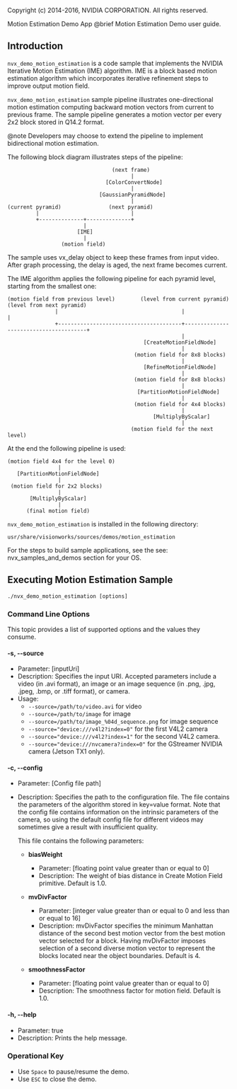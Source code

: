 Copyright (c) 2014-2016, NVIDIA CORPORATION.  All rights reserved.

Motion Estimation Demo App
@brief Motion Estimation Demo user guide.

## Introduction ##

`nvx_demo_motion_estimation` is a code sample that implements the NVIDIA Iterative Motion Estimation (IME) algorithm.
IME is a block based motion estimation algorithm which incorporates iterative refinement steps to improve output motion field.

`nvx_demo_motion_estimation` sample pipeline illustrates one-directional motion estimation
computing backward motion vectors from current to previous frame.
The sample pipeline generates a motion vector per every 2x2 block stored in Q14.2 format.

@note Developers may choose to extend the pipeline to implement bidirectional motion estimation.

The following block diagram illustrates steps of the pipeline:

                                     (next frame)
                                           |
                                   [ColorConvertNode]
                                           |
                                 [GaussianPyramidNode]
                                           |
    (current pyramid)               (next pyramid)
             |                             |
             +--------------+--------------+
                            |
                          [IME]
                            |
                     (motion field)

The sample uses vx_delay object to keep these frames from input video.
After graph processing, the delay is aged, the next frame becomes current.

The IME algorithm applies the following pipeline for each pyramid level, starting from the smallest one:

    (motion field from previous level)        (level from current pyramid)            (level from next pyramid)
                   |                                       |                                       |
                   +---------------------------------------+---------------------------------------+
                                                           |
                                               [CreateMotionFieldNode]
                                                           |
                                            (motion field for 8x8 blocks)
                                                           |
                                               [RefineMotionFieldNode]
                                                           |
                                            (motion field for 8x8 blocks)
                                                           |
                                             [PartitionMotionFieldNode]
                                                           |
                                            (motion field for 4x4 blocks)
                                                           |
                                                  [MultiplyByScalar]
                                                           |
                                           (motion field for the next level)

At the end the following pipeline is used:

    (motion field 4x4 for the level 0)
                    |
       [PartitionMotionFieldNode]
                    |
     (motion field for 2x2 blocks)
                    |
           [MultiplyByScalar]
                    |
          (final motion field)

`nvx_demo_motion_estimation` is installed in the following directory:

    usr/share/visionworks/sources/demos/motion_estimation

For the steps to build sample applications, see the see: nvx_samples_and_demos section for your OS.

## Executing Motion Estimation Sample ##

    ./nvx_demo_motion_estimation [options]

### Command Line Options ###

This topic provides a list of supported options and the values they consume.

#### \-s, \--source ####
- Parameter: [inputUri]
- Description: Specifies the input URI. Accepted parameters include a video (in .avi format), an image or an image sequence (in .png, .jpg, .jpeg, .bmp, or .tiff format), or camera.
- Usage:
  - `--source=/path/to/video.avi` for video
  - `--source=/path/to/image` for image
  - `--source=/path/to/image_%04d_sequence.png` for image sequence
  - `--source="device:///v4l2?index=0"` for the first V4L2 camera
  - `--source="device:///v4l2?index=1"` for the second V4L2 camera.
  - `--source="device:///nvcamera?index=0"` for the GStreamer NVIDIA camera (Jetson TX1 only).

#### \-c, \--config ####
- Parameter: [Config file path]
- Description: Specifies the path to the configuration file. The file contains the parameters
  of the algorithm stored in key=value format. Note that the config file contains information
  on the intrinsic parameters of the camera, so using the default config file for different
  videos may sometimes give a result with insufficient quality.

    This file contains the following parameters:

    - **biasWeight**
        - Parameter: [floating point value greater than or equal to 0]
        - Description: The weight of bias distance in Create Motion Field primitive. Default is 1.0.

    - **mvDivFactor**
        - Parameter: [integer value greater than or equal to 0 and less than or equal to 16]
        - Description: mvDivFactor specifies the minimum Manhattan distance of the second best motion vector
                       from the best motion vector selected for a block.
                       Having mvDivFactor imposes selection of a second diverse motion vector
                       to represent the blocks located near the object boundaries.
                       Default is 4.

    - **smoothnessFactor**
        - Parameter: [floating point value greater than or equal to 0]
        - Description: The smoothness factor for motion field. Default is 1.0.

#### -h, \--help ####
- Parameter: true
- Description: Prints the help message.

### Operational Key ###
- Use `Space` to pause/resume the demo.
- Use `ESC` to close the demo.

